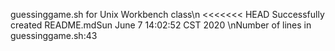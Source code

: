 guessinggame.sh for Unix Workbench class\n
<<<<<<< HEAD
Successfully created README.mdSun June 7 14:02:52 CST 2020
\nNumber of lines in guessinggame.sh:43
